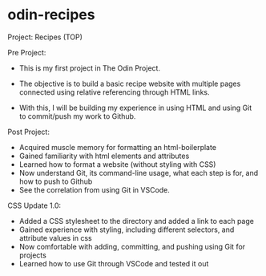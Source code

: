 # odin-recipes
Project: Recipes (TOP)

Pre Project: 
- This is my first project in The Odin Project. 

- The objective is to build a basic recipe website with multiple pages connected using relative referencing through HTML links. 

- With this, I will be building my experience in using HTML and using Git to commit/push my work to Github.  

Post Project: 
- Acquired muscle memory for formatting an html-boilerplate
- Gained familiarity with html elements and attributes
- Learned how to format a website (without styling with CSS)
- Now understand Git, its command-line usage, what each step is for, and how to push to Github
- See the correlation from using Git in VSCode. 

CSS Update 1.0:
- Added a CSS stylesheet to the directory and added a link to each page
- Gained experience with styling, including different selectors, and attribute values in css
- Now comfortable with adding, committing, and pushing using Git for projects
- Learned how to use Git through VSCode and tested it out